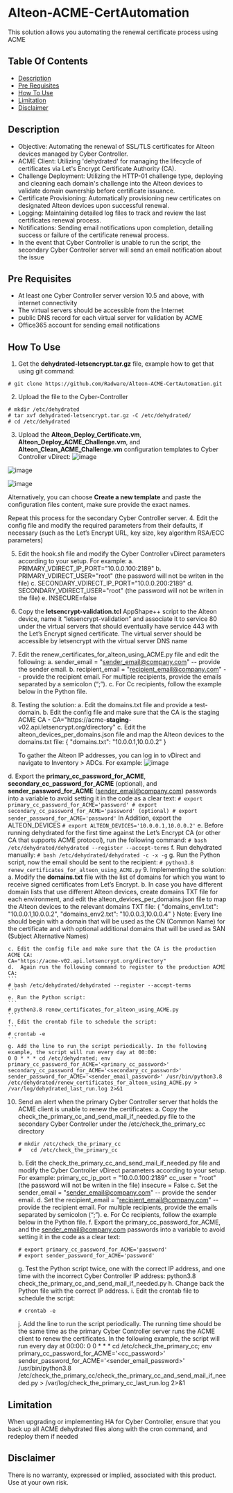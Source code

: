 # Alteon-ACME-CertAutomation #
This solution allows you automating the renewal certificate process using ACME

## Table Of Contents ###
- [Description](#description)
- [Pre Requisites](#Pre-Requisites)
- [How To Use](#how-to-use)
- [Limitation](#Limitation)
- [Disclaimer](#Disclaimer)

## Description ##
* Objective: Automating the renewal of SSL/TLS certificates for Alteon devices managed by Cyber Controller.
* ACME Client: Utilizing 'dehydrated' for managing the lifecycle of certificates via Let's Encrypt Certificate Authority (CA).
* Challenge Deployment: Utilizing the HTTP-01 challenge type, deploying and cleaning each domain's challenge into the Alteon devices to validate domain ownership before certificate issuance.
* Certificate Provisioning: Automatically provisioning new certificates on designated Alteon devices upon successful renewal.
* Logging: Maintaining detailed log files to track and review the last certificates renewal process.
* Notifications: Sending email notifications upon completion, detailing success or failure of the certificate renewal process.
* In the event that Cyber Controller is unable to run the script, the secondary Cyber Controller server will send an email notification about the issue

## Pre Requisites ##
* At least one Cyber Controller server version 10.5 and above, with internet connectivity
*	The virtual servers should be accessible from the Internet
*	public DNS record for each virtual server for validation by ACME
*	Office365 account for sending email notifications

## How To Use ##
1. Get the **dehydrated-letsencrypt.tar.gz** file, example how to get that using git command:
```
# git clone https://github.com/Radware/Alteon-ACME-CertAutomation.git
```
2. Upload the file to the Cyber-Controller
```
# mkdir /etc/dehydrated
# tar xvf dehydrated-letsencrypt.tar.gz -C /etc/dehydrated/
# cd /etc/dehydrated
```
3. Upload the **Alteon_Deploy_Certificate.vm**, **Alteon_Deploy_ACME_Challenge.vm**, and **Alteon_Clean_ACME_Challenge.vm** configuration templates to Cyber Controller vDirect:
![image](https://github.com/user-attachments/assets/8164430f-0eb5-45ca-9078-84274b779b8c)

![image](https://github.com/user-attachments/assets/40fa2d1c-ac24-4d5b-ba40-ff68573a711c)

![image](https://github.com/user-attachments/assets/16e481df-fbcf-43c2-9eb2-b538517f8682)

Alternatively, you can choose **Create a new template** and paste the configuration files content, make sure provide the exact names.

Repeat this process for the secondary Cyber Controller server.
4. Edit the config file and modify the required parameters from their defaults, if necessary (such as the Let’s Encrypt URL, key size, key algorithm RSA/ECC parameters)

5. Edit the hook.sh file and modify the Cyber Controller vDirect parameters according to your setup. For example:
  a. PRIMARY_VDIRECT_IP_PORT="10.0.0.100:2189"
  b. PRIMARY_VDIRECT_USER="root"
  (the password will not be writen in the file)
  c. SECONDARY_VDIRECT_IP_PORT="10.0.0.200:2189"
  d. SECONDARY_VDIRECT_USER="root"
  (the password will not be writen in the file)
  e. INSECURE=false

6. Copy the **letsencrypt-validation.tcl** AppShape++ script to the Alteon device, name it “letsencrypt-validation” and associate it to service 80 under the virtual servers that should eventually have service 443 with the Let’s Encrypt signed certificate.
The virtual server should be accessible by letsencrypt with the virtual server DNS name

7. Edit the renew_certificates_for_alteon_using_ACME.py file and edit the following:
  a. sender_email = "sender_email@company.com" -- provide the sender email.
  b. recipient_email = "recipient_email@company.com" -- provide the recipient email. For multiple recipients, provide the emails separated by a semicolon (“;”).
  c. For Cc recipients, follow the example below in the Python file.

8.	Testing the solution:
  a. Edit the domains.txt file and provide a test-domain.
  b. Edit the config file and make sure that the CA is the staging ACME CA - CA="https://acme-**staging**-v02.api.letsencrypt.org/directory"
  c. Edit the alteon_devices_per_domains.json file and map the Alteon devices to the domains.txt file:
      {
        "domains.txt": "10.0.0.1,10.0.0.2"
      }

      To gather the Alteon IP addresses, you can log in to vDirect and navigate to Inventory > ADCs.
      For example:
      ![image](https://github.com/user-attachments/assets/4e76a8a9-fc0e-49f3-80e2-a23956295e55)

  d.	Export the **primary_cc_password_for_ACME**, **secondary_cc_password_for_ACME** (optional), and **sender_password_for_ACME** (sender_email@company.com) passwords into a variable to avoid setting it in the code as a clear text:
      ```
      # export primary_cc_password_for_ACME='password'
      # export secondary_cc_password_for_ACME='password' (optional)
      # export sender_password_for_ACME='password'
      ```
      In Addition, export the ALTEON_DEVICES
      ```
      # export ALTEON_DEVICES='10.0.0.1,10.0.0.2'
      ```
  e.	Before running dehydrated for the first time against the Let’s Encrypt CA (or other CA that supports ACME protocol), run the following command:
      ```
      # bash /etc/dehydrated/dehydrated --register --accept-terms
      ```
  f.	Run dehydrated manually:
      ```
      # bash /etc/dehydrated/dehydrated -c -x -g
      ```
  g.	Run the Python script, now the email should be sent to the recipient:
      ```
      # python3.8 renew_certificates_for_alteon_using_ACME.py
      ```
9.	Implementing the solution:
    a. Modify the **domains.txt** file with the list of domains for which you want to receive signed certificates from Let’s Encrypt.
    b. In case you have different domain lists that use different Alteon devices, create domains TXT file for each environment, and edit the alteon_devices_per_domains.json file to map the Alteon devices to the relevant domains TXT file:
    {
      "domains_env1.txt": "10.0.0.1,10.0.0.2",
      "domains_env2.txt": "10.0.0.3,10.0.0.4"
    }
    Note: Every line should begin with a domain that will be used as the CN (Common Name) for the certificate and with optional additional domains that will be used as SAN (Subject Alternative Names)
    
    c. Edit the config file and make sure that the CA is the production ACME CA:
    CA="https://acme-v02.api.letsencrypt.org/directory"
    d.	Again run the following command to register to the production ACME CA:
    ```
    # bash /etc/dehydrated/dehydrated --register --accept-terms
    ```
    e. Run the Python script:
    ```
    # python3.8 renew_certificates_for_alteon_using_ACME.py
    ```
    f. Edit the crontab file to schedule the script:
    ```
    # crontab -e
    ```
    g. Add the line to run the script periodically. In the following example, the script will run every day at 00:00:
    0 0 * * * cd /etc/dehydrated; env primary_cc_password_for_ACME='<primary_cc_password>' secondary_cc_password_for_ACME='<secondary_cc_password>' sender_password_for_ACME='<sender_email_password>' /usr/bin/python3.8 /etc/dehydrated/renew_certificates_for_alteon_using_ACME.py > /var/log/dehydrated_last_run.log 2>&1
    
10.	Send an alert when the primary Cyber Controller server that holds the ACME client is unable to renew the certificates:
    a. Copy the check_the_primary_cc_and_send_mail_if_needed.py file to the secondary Cyber Controller under the /etc/check_the_primary_cc directory
   	```
    # mkdir /etc/check_the_primary_cc
    #	cd /etc/check_the_primary_cc
    ```
    b. Edit the check_the_primary_cc_and_send_mail_if_needed.py file and modify the Cyber Controller vDirect parameters according to your setup. For example:
    primary_cc_ip_port = "10.0.0.100:2189"
    cc_user = "root"
    (the password will not be writen in the file)
    insecure = False
   	c. Set the sender_email = "sender_email@company.com" -- provide the sender email.
    d. Set the recipient_email = "recipient_email@company.com" -- provide the recipient email.
   	For multiple recipients, provide the emails separated by semicolon (“;”).
    e. For Cc recipients, follow the example below in the Python file.
    f. Export the primary_cc_password_for_ACME, and the sender_email@company.com passwords into a variable to avoid setting it in the code as a clear text:
   	```
    # export primary_cc_password_for_ACME='password'
    # export sender_password_for_ACME='password'
    ```
    g. Test the Python script twice, one with the correct IP address, and one time with the incorrect Cyber Controller IP address:
    python3.8 check_the_primary_cc_and_send_mail_if_needed.py
    h. Change back the Python file with the correct IP address.
    i. Edit the crontab file to schedule the script:
   	```
    # crontab -e
    ```
    j. Add the line to run the script periodically. The running time should be the same time as the primary Cyber Controller server runs the ACME client to renew the certificates. In the following example, the script will run every day at 00:00:
    0 0 * * * cd /etc/check_the_primary_cc; env primary_cc_password_for_ACME='<cc_password>' sender_password_for_ACME='<sender_email_password>' /usr/bin/python3.8 /etc/check_the_primary_cc/check_the_primary_cc_and_send_mail_if_needed.py > /var/log/check_the_primary_cc_last_run.log 2>&1
   	
## Limitation ##
When upgrading or implementing HA for Cyber Controller, ensure that you back up all ACME dehydrated files along with the cron command, and redeploy them if needed
## Disclaimer ##
There is no warranty, expressed or implied, associated with this product. Use at your own risk.
